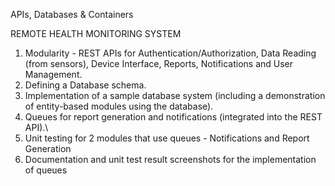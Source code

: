 APIs, Databases & Containers

REMOTE HEALTH MONITORING SYSTEM

1. Modularity - REST APIs for Authentication/Authorization, Data Reading (from sensors), Device Interface, Reports, Notifications and User Management. 
2. Defining a Database schema.
3. Implementation of a sample database system (including a demonstration of entity-based modules using the database).
4. Queues for report generation and notifications (integrated into the REST API).\
5. Unit testing for 2 modules that use queues - Notifications and Report Generation
6. Documentation and unit test result screenshots for the implementation of queues
